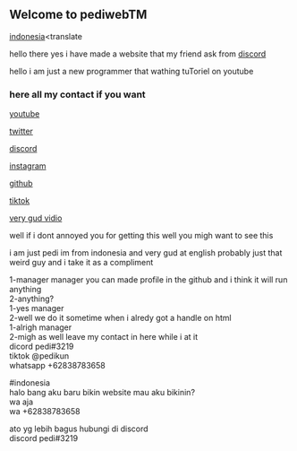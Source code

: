 ## Welcome to pediwebTM

[indonesia](http://pedikun.github.io/id)<translate
                                                     
hello there yes i have made a website that my friend ask from [discord](https://discord.gg/QjJXD2qRRz)

hello i am just a new programmer that wathing tuToriel on youtube 

### here all my contact if you want

[youtube](https://www.youtube.com/channel/UCI1rfwEDn5ykfczmWVlox0w)           

[twitter](https://twitter.com/ped1kun)

[discord](https://discord.com/users/83126442616684554)

[instagram](https://www.instagram.com/pedi.id/)

[github](https://github.com/pedikun)

[tiktok](https://www.tiktok.com/@ped1kun)

[very gud vidio](https://www.youtube.com/watch?v=dQw4w9WgXcQ)

well if i dont annoyed you for getting this well you migh want to see this 

i am just pedi 
im from indonesia and very gud at english 
probably just that weird guy and i take it as a compliment

1-manager manager you can made profile in the github and i think it will run anything  
2-anything?  
1-yes manager  
2-well we do it sometime when i alredy got a handle on html  
1-alrigh manager  
2-migh as well leave my contact in here while i at it  
dicord pedi#3219  
tiktok @pedikun  
whatsapp +62838783658  
  
#indonesia  
halo bang aku baru bikin website mau aku bikinin?  
wa aja  
wa +62838783658  
  
ato yg lebih bagus hubungi di discord  
discord pedi#3219  
<!---
pedikun/pedikun is a ✨ special ✨ repository because its `README.md` (this file) appears on your GitHub profile.
You can click the Preview link to take a look at your changes.
--->
